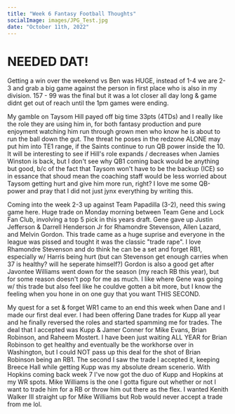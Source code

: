 ```yaml
---
title: "Week 6 Fantasy Football Thoughts"
socialImage: images/JPG_Test.jpg
date: "October 11th, 2022"
---
```


# NEEDED DAT!

Getting a win over the weekend vs Ben was HUGE, instead of 1-4 we are 2-3 and grab a big game against the person in first place who is also in my division. 157 - 99 was the final but it was a lot closer all day long & game didnt get out of reach until the 1pm games were ending.

My gamble on Taysom Hill payed off big time 33pts (4TDs) and I really like the role they are using him in, for both fantasy production and pure enjoyment watching him run through grown men who know he is about to run the ball down the gut. The threat he poses in the redzone ALONE may put him into TE1 range, if the Saints continue to run QB power inside the 10. It will be interesting to see if Hill's role expands / decreases when Jamies Winston is back, but I don't see why QB1 coming back would be anything but good, b/c of the fact that Taysom won't have to be the backup (ICE) so in essance that shoud mean the coaching staff would be less worried about Taysom getting hurt and give him more run, right? I love me some QB-power and pray that I did not just jynx everything by writing this.

Coming into the week 2-3 up against Team Papadilla (3-2), need this swing game here. Huge trade on Monday morning between Team Gene and Lock Fan Club, involving a top 5 pick in this years draft. Gene gave up Justin Jefferson & Darrell Henderson Jr for Rhamondre Stevenson, Allen Lazard, and Melvin Gordon. This trade came as a huge suprise and everyone in the league was pissed and tought it was the classic "trade rape". I love Rhamondre Stevenson and do think he can be a set and forget RB1, especially w/ Harris being hurt (but can Stevenson get enough carries when 37 is healthy? will he seperate himself?) Gordon is also a good get after Javontee Williams went down for the season (my reach RB this year), but for some reason doesn't pop for me as much. I like where Gene was going w/ this trade but also feel like he couldve gotten a bit more, but I know the feeling when you hone in on one guy that you want THIS SECOND.

My quest for a set & forget WR1 came to an end this week when Dane and I made our first deal ever. I had been offering Dane trades for Kupp all year and he finally reversed the roles and started spamming me for trades. The deal that I accepted was Kupp & Jamer Conner for Mike Evans, Brian Robinson, and Raheem Mostert. I have been just waiting ALL YEAR for Brian Robinson to get healthy and eventually be the workhorse over in Washington, but I could NOT pass up this deal for the shot of Brian Robinson being an RB1. The second I saw the trade I accepted it, keeping Breece Hall while getting Kupp was my absolute dream scenerio. With Hopkins coming back week 7 I've now got the duo of Kupp and Hopkins at my WR spots. Mike Williams is the one I gotta figure out whether or not I want to trade him for a RB or throw him out there as the flex. I wanted Kenith Walker III straight up for Mike Williams but Rob would never accept a trade from me lol.
